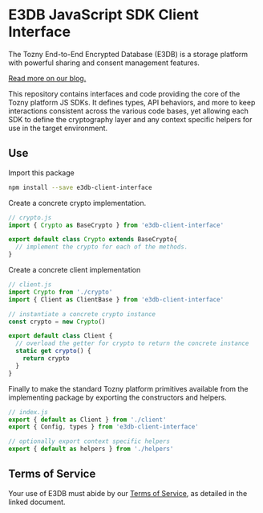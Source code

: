 # E3DB JavaScript SDK Client Interface

The Tozny End-to-End Encrypted Database (E3DB) is a storage platform with powerful sharing and consent management features.

[Read more on our blog.](https://tozny.com/blog/announcing-project-e3db-the-end-to-end-encrypted-database/)

This repository contains interfaces and code providing the core of the Tozny platform JS SDKs. It defines types, API
behaviors, and more to keep interactions consistent across the various code bases, yet allowing each SDK to define the cryptography layer and any context specific helpers for use in the target environment.

## Use

Import this package

```sh
npm install --save e3db-client-interface
```

Create a concrete crypto implementation.

```js
// crypto.js
import { Crypto as BaseCrypto } from 'e3db-client-interface'

export default class Crypto extends BaseCrypto{
  // implement the crypto for each of the methods.
}
```

Create a concrete client implementation

```js
// client.js
import Crypto from './crypto'
import { Client as ClientBase } from 'e3db-client-interface'

// instantiate a concrete crypto instance
const crypto = new Crypto()

export default class Client {
  // overload the getter for crypto to return the concrete instance
  static get crypto() {
    return crypto
  }
}
```

Finally to make the standard Tozny platform primitives available from the implementing package by exporting the constructors and helpers.

```js
// index.js
export { default as Client } from './client'
export { Config, types } from 'e3db-client-interface'

// optionally export context specific helpers
export { default as helpers } from './helpers'
```


## Terms of Service

Your use of E3DB must abide by our [Terms of Service](https://github.com/tozny/e3db-java/blob/master/terms.pdf), as detailed in the linked document.
